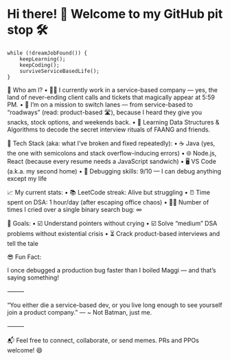 # Hi there! 👋 Welcome to my GitHub pit stop 🛠️

```
while (!dreamJobFound()) {
    keepLearning();
    keepCoding();
    surviveServiceBasedLife();
}
```
🚗 Who am I?
	•	🧑‍💻 I currently work in a service-based company — yes, the land of never-ending client calls and tickets that magically appear at 5:59 PM.
	•	🧭 I’m on a mission to switch lanes — from service-based to “roadways” (read: product-based 🛣️), because I heard they give you snacks, stock options, and weekends back.
	•	🧠 Learning Data Structures & Algorithms to decode the secret interview rituals of FAANG and friends.

💼 Tech Stack (aka: what I’ve broken and fixed repeatedly):
	•	☕ Java (yes, the one with semicolons and stack overflow-inducing errors)
	•	🌐 Node.js, React (because every resume needs a JavaScript sandwich)
	•	🖥️ VS Code (a.k.a. my second home)
	•	🐛 Debugging skills: 9/10 — I can debug anything except my life

📈 My current stats:
	•	📚 LeetCode streak: Alive but struggling
	•	⏰ Time spent on DSA: 1 hour/day (after escaping office chaos)
	•	😵‍💫 Number of times I cried over a single binary search bug: ∞

🎯 Goals:
	•	☑️ Understand pointers without crying
	•	☑️ Solve “medium” DSA problems without existential crisis
	•	⏳ Crack product-based interviews and tell the tale

😎 Fun Fact:

I once debugged a production bug faster than I boiled Maggi — and that’s saying something!

⸻

“You either die a service-based dev, or you live long enough to see yourself join a product company.”
— ~ Not Batman, just me.

⸻

📬 Feel free to connect, collaborate, or send memes. PRs and PPOs welcome! 😄
